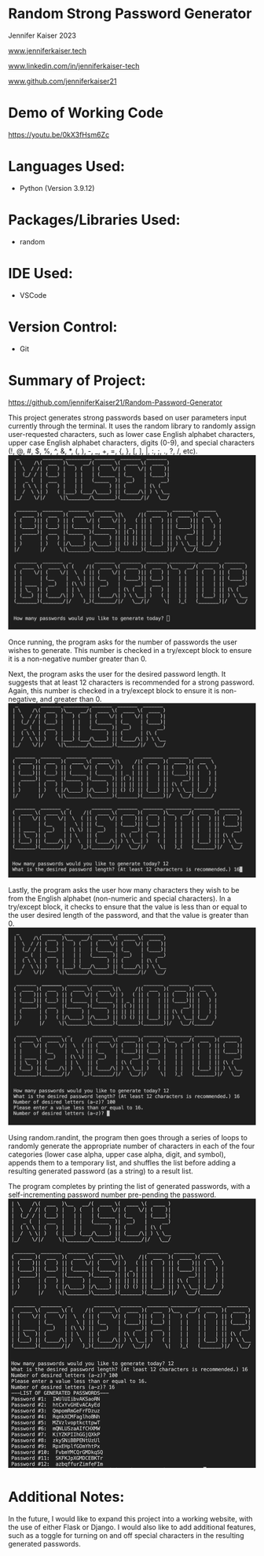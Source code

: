 # Random Strong Password Generator
<p>Jennifer Kaiser 2023 
<p>
<a href="https://www.jenniferkaiser.tech">www.jenniferkaiser.tech</a>
<p>
<a href="https://www.linkedin.com/in/jenniferkaiser-tech">www.linkedin.com/in/jenniferkaiser-tech</a>
<p>
<a href="https://www.github.com/jenniferkaiser21">www.github.com/jenniferkaiser21</a>

# Demo of Working Code
<a href="https://youtu.be/0kX3fHsm6Zc">https://youtu.be/0kX3fHsm6Zc</a>


# Languages Used:
* Python (Version 3.9.12)

# Packages/Libraries Used:
* random 

# IDE Used:
* VSCode

# Version Control:
* Git

# Summary of Project:
https://github.com/jenniferKaiser21/Random-Password-Generator

This project generates strong passwords based on user parameters input currently through the terminal. It uses the random library to randomly assign user-requested characters, such as lower case English alphabet characters, upper case English alphabet characters, digits (0-9), and special characters (!, @, #, $, %, ^, &, *, (, ), -, _, +, =, {, }, [, ], |, :, ;, ., ?, /, etc).
<img src="https://github.com/jenniferKaiser21/Random-Password-Generator/blob/9c9e0afe36dece380b4bb25ad5a8d9afffe383c9/images/generator_1.png">

Once running, the program asks for the number of passwords the user wishes to generate. This number is checked in a try/except block to ensure it is a non-negative number greater than 0. 

Next, the program asks the user for the desired password length. It suggests that at least 12 characters is recommended for a strong password. Again, this number is checked in a try/except block to ensure it is non-negative, and greater than 0.
<img src="https://github.com/jenniferKaiser21/Random-Password-Generator/blob/9c9e0afe36dece380b4bb25ad5a8d9afffe383c9/images/generator_2.png">

Lastly, the program asks the user how many characters they wish to be from the English alphabet (non-numeric and special characters). In a try/except block, it checks to ensure that the value is less than or equal to the user desired length of the password, and that the value is greater than 0.
<img src="https://github.com/jenniferKaiser21/Random-Password-Generator/blob/9c9e0afe36dece380b4bb25ad5a8d9afffe383c9/images/generator_3.png">

Using random.randint, the program then goes through a series of loops to randomly generate the appropriate number of characters in each of the four categories (lower case alpha, upper case alpha, digit, and symbol), appends them to a temporary list, and shuffles the list before adding a resulting generated password (as a string) to a result list.

The program completes by printing the list of generated passwords, with a self-incrementing password number pre-pending the password.
<img src="https://github.com/jenniferKaiser21/Random-Password-Generator/blob/9c9e0afe36dece380b4bb25ad5a8d9afffe383c9/images/generator_4.png">

# Additional Notes:
In the future, I would like to expand this project into a working website, with the use of either Flask or Django. I would also like to add additional features, such as a toggle for turning on and off special characters in the resulting generated passwords.
